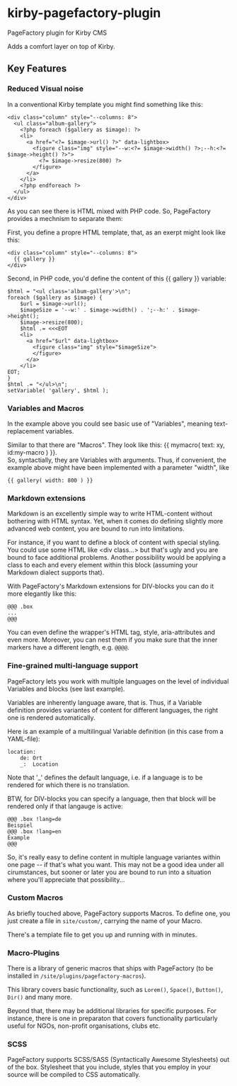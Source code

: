# kirby-pagefactory-plugin

PageFactory plugin for Kirby CMS

Adds a comfort layer on top of Kirby.

## Key Features

### Reduced Visual noise

In a conventional Kirby template you might find something like this:

    <div class="column" style="--columns: 8">
      <ul class="album-gallery">
        <?php foreach ($gallery as $image): ?>
        <li>
          <a href="<?= $image->url() ?>" data-lightbox>
            <figure class="img" style="--w:<?= $image->width() ?>;--h:<?= $image->height() ?>">
              <?= $image->resize(800) ?>
            </figure>
          </a>
        </li>
        <?php endforeach ?>
      </ul>
    </div>

As you can see there is HTML mixed with PHP code.
So, PageFactory provides a mechnism to separate them:

First, you define a propre HTML template, that, as an exerpt might look like this:

    <div class="column" style="--columns: 8">
      {{ gallery }}
    </div>

Second, in PHP code, you'd define the content of this &#123;{ gallery }} variable:

	$html = "<ul class='album-gallery'>\n";
    foreach ($gallery as $image) {
    	$url = $image->url();
    	$imageSize = '--w:' . $image->width() . ';--h:' . $image->height();
    	$image->resize(800);
    	$html .= <<<EOT
        <li>
          <a href="$url" data-lightbox>
            <figure class="img" style="$imageSize">
            </figure>
          </a>
        </li>
    EOT;
	}
	$html .= "</ul>\n";
	setVariable( 'gallery', $html );



### Variables and Macros

In the example above you could see basic use of "Variables", meaning text-replacement variables.

Similar to that there are "Macros". They look like this: &#123;{ mymacro( text: xy, id:my-macro ) }}.  
So, syntactially, they are Variables with arguments. Thus, if convenient, the example above might have been implemented with a parameter "width", like

	{{ gallery( width: 800 ) }}



### Markdown extensions

Markdown is an excellently simple way to write HTML-content without bothering with HTML syntax. 
Yet, when it comes do defining slightly more advanced web content, you are bound to run into limitations.

For instance, if you want to define a block of content with special styling. 
You could use some HTML like &lt;div class...> but that's ugly and you are bound to face additional problems.
Another possibility would be applying a class to each and every element within this block (assuming your Markdown dialect supports that).

With PageFactory's Markdown extensions for DIV-blocks you can do it more elegantly like this:

	@@@ .box
	...
	@@@

You can even define the wrapper's HTML tag, style, aria-attributes and even more. Moreover, you can nest them if you make sure that the inner markers have a different length, e.g. ``@@@@``.


### Fine-grained multi-language support

PageFactory lets you work with multiple languages on the level of individual Variables and blocks (see last example).

Variables are inherently language aware, that is. Thus, if a Variable definition provides variantes of content for different languages, the right one is rendered automatically.

Here is an example of a multilingual Variable definition (in this case from a YAML-file):

	location:
		de: Ort
		_:  Location

Note that '_' defines the default language, i.e. if a language is to be rendered for which there is no translation.

BTW, for DIV-blocks you can specify a language, then that block will be rendered only if that langauge is active:

	@@@ .box !lang=de
	Beispiel
	@@@ .box !lang=en
	Example
	@@@

So, it's really easy to define content in multiple language variantes within one page -- if that's what you want. This may not be a good idea under all cirumstances, but sooner or later you are bound to run into a situation where you'll appreciate that possibility...


### Custom Macros

As briefly touched above, PageFactory supports Macros. To define one, you just create a file in ``site/custom/``, carrying the name of your Macro.

There's a template file to get you up and running with in minutes.

### Macro-Plugins

There is a library of generic macros that ships with PageFactory (to be installed in ``/site/plugins/pagefactory-macros``).

This library covers basic functionality, such as ``Lorem()``, ``Space()``, ``Button()``, ``Dir()`` and many more.

Beyond that, there may be additional libraries for specific purposes. For instance, there is one in preparaton that covers functionality particularly useful for NGOs, non-profit organisations, clubs etc.


### SCSS

PageFactory supports SCSS/SASS (Syntactically Awesome Stylesheets) out of the box. Stylesheet that you include, styles that you employ in your source will be compiled to CSS automatically.


